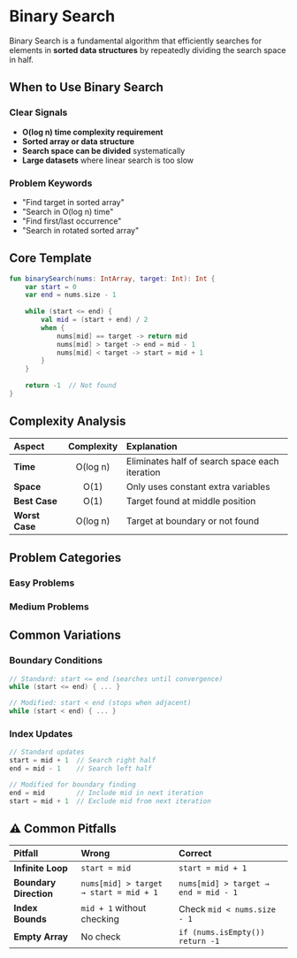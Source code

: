 # Binary Search

Binary Search is a fundamental algorithm that efficiently searches for elements in **sorted data structures** by repeatedly dividing the search space in half.

## When to Use Binary Search

### Clear Signals
- **O(log n) time complexity requirement**
- **Sorted array or data structure**
- **Search space can be divided** systematically
- **Large datasets** where linear search is too slow

### Problem Keywords
- "Find target in sorted array"
- "Search in O(log n) time"
- "Find first/last occurrence"
- "Search in rotated sorted array"

## Core Template

```kotlin
fun binarySearch(nums: IntArray, target: Int): Int {
    var start = 0
    var end = nums.size - 1
    
    while (start <= end) {
        val mid = (start + end) / 2
        when {
            nums[mid] == target -> return mid
            nums[mid] > target -> end = mid - 1
            nums[mid] < target -> start = mid + 1
        }
    }
    
    return -1  // Not found
}
```

## Complexity Analysis

| **Aspect** | **Complexity** | **Explanation** |
|:-----------|:-------------:|:----------------|
| **Time** | O(log n) | Eliminates half of search space each iteration |
| **Space** | O(1) | Only uses constant extra variables |
| **Best Case** | O(1) | Target found at middle position |
| **Worst Case** | O(log n) | Target at boundary or not found |

## Problem Categories

### Easy Problems

### Medium Problems

## Common Variations

### Boundary Conditions
```kotlin
// Standard: start <= end (searches until convergence)
while (start <= end) { ... }

// Modified: start < end (stops when adjacent)
while (start < end) { ... }
```

### Index Updates
```kotlin
// Standard updates
start = mid + 1  // Search right half
end = mid - 1    // Search left half

// Modified for boundary finding
end = mid        // Include mid in next iteration
start = mid + 1  // Exclude mid from next iteration
```

## ⚠️ Common Pitfalls

| **Pitfall** | **Wrong** | **Correct** |
|:------------|:----------|:------------|
| **Infinite Loop** | `start = mid` | `start = mid + 1` |
| **Boundary Direction** | `nums[mid] > target → start = mid + 1` | `nums[mid] > target → end = mid - 1` |
| **Index Bounds** | `mid + 1` without checking | Check `mid < nums.size - 1` |
| **Empty Array** | No check | `if (nums.isEmpty()) return -1` |

